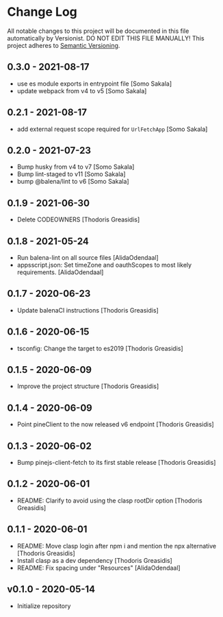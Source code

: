 # Change Log

All notable changes to this project will be documented in this file
automatically by Versionist. DO NOT EDIT THIS FILE MANUALLY!
This project adheres to [Semantic Versioning](http://semver.org/).

## 0.3.0 - 2021-08-17

* use es module exports in entrypoint file [Somo Sakala]
* update webpack from v4 to v5 [Somo Sakala]

## 0.2.1 - 2021-08-17

* add external request scope required for `UrlFetchApp` [Somo Sakala]

## 0.2.0 - 2021-07-23

* Bump husky from v4 to v7 [Somo Sakala]
* Bump lint-staged to v11 [Somo Sakala]
* bump @balena/lint to v6 [Somo Sakala]

## 0.1.9 - 2021-06-30

* Delete CODEOWNERS [Thodoris Greasidis]

## 0.1.8 - 2021-05-24

* Run balena-lint on all source files [AlidaOdendaal]
* appsscript.json: Set timeZone and oauthScopes to most likely requirements. [AlidaOdendaal]

## 0.1.7 - 2020-06-23

* Update balenaCI instructions [Thodoris Greasidis]

## 0.1.6 - 2020-06-15

* tsconfig: Change the target to es2019 [Thodoris Greasidis]

## 0.1.5 - 2020-06-09

* Improve the project structure [Thodoris Greasidis]

## 0.1.4 - 2020-06-09

* Point pineClient to the now released v6 endpoint [Thodoris Greasidis]

## 0.1.3 - 2020-06-02

* Bump pinejs-client-fetch to its first stable release [Thodoris Greasidis]

## 0.1.2 - 2020-06-01

* README: Clarify to avoid using the clasp rootDir option [Thodoris Greasidis]

## 0.1.1 - 2020-06-01

* README: Move clasp login after npm i and mention the npx alternative [Thodoris Greasidis]
* Install clasp as a dev dependency [Thodoris Greasidis]
* README: Fix spacing under "Resources" [AlidaOdendaal]

## v0.1.0 - 2020-05-14

* Initialize repository
